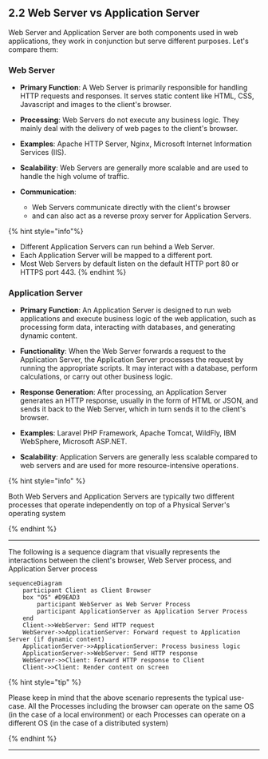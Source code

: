 ## 2.2 Web Server vs Application Server

Web Server and Application Server are both components used in web applications, they work in conjunction but serve different purposes. Let's compare them:

### Web Server

- **Primary Function**: A Web Server is primarily responsible for handling HTTP requests and responses. It serves static content like HTML, CSS, Javascript and images to the client's browser.


- **Processing**: Web Servers do not execute any business logic. They mainly deal with the delivery of web pages to the client's browser.


- **Examples**: Apache HTTP Server, Nginx, Microsoft Internet Information Services (IIS).


- **Scalability**: Web Servers are generally more scalable and are used to handle the high volume of traffic.


- **Communication**: 
  - Web Servers communicate directly with the client's browser
  - and can also act as a reverse proxy server for Application Servers.

{% hint style="info"%} 
  * Different Application Servers can run behind a Web Server. 
  * Each Application Server will be mapped to a different port. 
  * Most Web Servers by default listen on the default HTTP port 80 or HTTPS port 443.
{% endhint %}
    
### Application Server

- **Primary Function**: An Application Server is designed to run web applications and execute business logic of the web application, such as processing form data, interacting with databases, and generating dynamic content.


- **Functionality**: When the Web Server forwards a request to the Application Server, the Application Server processes the request by running the appropriate scripts. It may interact with a database, perform calculations, or carry out other business logic.


- **Response Generation**: After processing, an Application Server generates an HTTP response, usually in the form of HTML or JSON, and sends it back to the Web Server, which in turn sends it to the client's browser.


- **Examples**: Laravel PHP Framework, Apache Tomcat, WildFly, IBM WebSphere, Microsoft ASP.NET.


- **Scalability**: Application Servers are generally less scalable compared to web servers and are used for more resource-intensive operations.


{% hint style="info" %}

Both Web Servers and Application Servers are typically two different processes that operate independently on top of a Physical Server's operating system

{% endhint %}

---
The following is a sequence diagram that visually represents the interactions between the client's browser, Web Server process, and Application Server process

```mermaid
sequenceDiagram
    participant Client as Client Browser
    box "OS" #D9EAD3
        participant WebServer as Web Server Process
        participant ApplicationServer as Application Server Process
    end
    Client->>WebServer: Send HTTP request
    WebServer->>ApplicationServer: Forward request to Application Server (if dynamic content)
    ApplicationServer->>ApplicationServer: Process business logic
    ApplicationServer->>WebServer: Send HTTP response
    WebServer->>Client: Forward HTTP response to Client
    Client->>Client: Render content on screen
```

{% hint style="tip" %}

Please keep in mind that the above scenario represents the typical use-case. All the Processes including the browser can operate on the same OS (in the case of a local environment) or each Processes can operate on a different OS (in the case of a distributed system)

{% endhint %}

---

